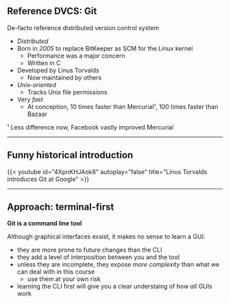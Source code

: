 

## Reference DVCS: Git

De-facto reference distributed version control system

* *Distributed*
* Born in *2005* to replace BitKeeper as SCM for the Linux kernel
  * Performance was a major concern
  * Written in C
* Developed by Linus Torvalds
  * Now maintained by others
* *Unix-oriented*
  * Tracks Unix file permissions
* Very *fast*
  * At conception, 10 times faster than Mercurial¹, 100 times faster than Bazaar

¹ Less difference now, Facebook vastly improved Mercurial

---

## Funny historical introduction

{{< youtube id="4XpnKHJAok8" autoplay="false" title="Linus Torvalds introduces Git at Google" >}}

---

## Approach: terminal-first

**Git is a command line tool**

Although graphical interfaces exsist, it makes no sense to learn a GUI:
* they are more prone to future changes than the CLI
* they add a level of interposition between you and the tool
* unless they are incomplete, they expose *more complexity* than what we can deal with in this course
    * use them at your own risk
* learning the CLI first will give you a clear understaing of how *all* GUIs work
